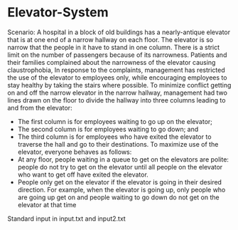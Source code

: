 # Elevator-System
Scenario: A hospital in a block of old buildings has a nearly-antique elevator that is at one end of a narrow
hallway on each floor. The elevator is so narrow that the people in it have to stand in one column. There is
a strict limit on the number of passengers because of its narrowness.
Patients and their families complained about the narrowness of the elevator causing claustrophobia, In
response to the complaints, management has restricted the use of the elevator to employees only, while
encouraging employees to stay healthy by taking the stairs where possible.
To minimize conflict getting on and off the narrow elevator in the narrow hallway, management had two
lines drawn on the floor to divide the hallway into three columns leading to and from the elevator:
- The first column is for employees waiting to go up on the elevator;
- The second column is for employees waiting to go down; and
- The third column is for employees who have exited the elevator to traverse the hall and go to their
destinations.
To maximize use of the elevator, everyone behaves as follows:
- At any floor, people waiting in a queue to get on the elevators are polite: people do not try to get on
the elevator until all people on the elevator who want to get off have exited the elevator.
- People only get on the elevator if the elevator is going in their desired direction. For example, when
the elevator is going up, only people who are going up get on and people waiting to go down do not
get on the elevator at that time

Standard input in input.txt and input2.txt
